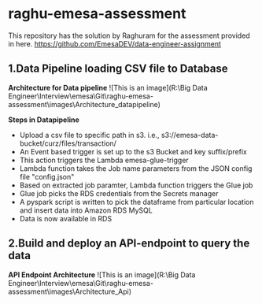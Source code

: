 # raghu-emesa-assessment
This repository has the solution by Raghuram for the assessment provided in here. https://github.com/EmesaDEV/data-engineer-assignment

## 1.Data Pipeline loading CSV file to Database 

**Architecture for Data pipeline**
![This is an image](R:\Big Data Engineer\Interview\emesa\Git\raghu-emesa-assessment\images\Architecture_datapipeline)

**Steps in Datapipeline**
- Upload a csv file to specific path in s3. i.e., s3://emesa-data-bucket/curz/files/transaction/
- An Event based trigger is set up to the s3 Bucket and key suffix/prefix
- This action triggers the Lambda emesa-glue-trigger
- Lambda function takes the Job name parameters from the JSON config file "config.json"
- Based on extracted job paramter, Lambda function triggers the Glue job
- Glue job picks the RDS credentials from the Secrets manager
- A pyspark script is written to pick the dataframe from particular location and insert data into Amazon RDS MySQL
- Data is now available in RDS 

## 2.Build and deploy an API-endpoint to query the data

**API Endpoint Architecture**
![This is an image](R:\Big Data Engineer\Interview\emesa\Git\raghu-emesa-assessment\images\Architecture_Api)